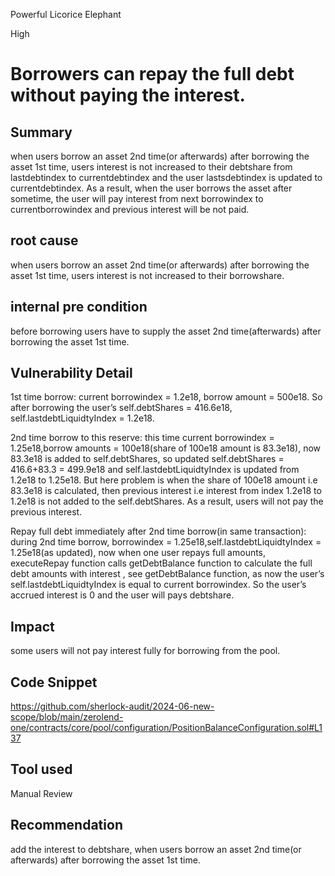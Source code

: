 Powerful Licorice Elephant

High

# Borrowers can repay the full debt without paying the interest.

## Summary
 when users borrow an asset 2nd time(or afterwards) after borrowing the asset 1st time, users interest is not increased to their debtshare from lastdebtindex to currentdebtindex and the user lastsdebtindex is updated to currentdebtindex. As a result, when the user borrows the asset after sometime, the user will pay interest from next borrowindex to currentborrowindex and previous interest will be not paid.

## root cause
when users borrow an asset 2nd time(or afterwards) after borrowing the asset 1st time, users interest is not increased to their borrowshare.


## internal pre condition
before borrowing users have to supply the asset 2nd time(afterwards) after borrowing the asset 1st time.

## Vulnerability Detail
1st time borrow:   current borrowindex = 1.2e18, borrow amount = 500e18. So after borrowing the user’s   self.debtShares = 416.6e18,  self.lastdebtLiquidtyIndex = 1.2e18.

2nd time borrow to this reserve:   this time current borrowindex = 1.25e18,borrow amounts = 100e18(share of 100e18 amount is 83.3e18), now 83.3e18 is added to self.debtShares, so updated   self.debtShares = 416.6+83.3 = 499.9e18 and  self.lastdebtLiquidtyIndex is updated from 1.2e18 to 1.25e18. But here problem is when the share of 100e18 amount i.e 83.3e18 is calculated, then previous interest i.e interest from index 1.2e18 to 1.2e18 is not added to the self.debtShares. As a result, users will not pay  the previous interest.

Repay full debt  immediately after 2nd time borrow(in same transaction):   during 2nd time borrow, borrowindex  = 1.25e18,self.lastdebtLiquidtyIndex = 1.25e18(as updated), now when one user repays full amounts,  executeRepay function calls getDebtBalance function to calculate the full debt amounts with interest , see getDebtBalance function, as now the user’s self.lastdebtLiquidtyIndex is equal to current borrowindex. So the user’s accrued interest is 0 and the user will pays debtshare.

## Impact
some users will not pay interest fully for borrowing from the pool.

## Code Snippet
https://github.com/sherlock-audit/2024-06-new-scope/blob/main/zerolend-one/contracts/core/pool/configuration/PositionBalanceConfiguration.sol#L137
## Tool used

Manual Review

## Recommendation
add the interest to debtshare,  when users borrow an asset 2nd time(or afterwards) after borrowing the asset 1st time.

